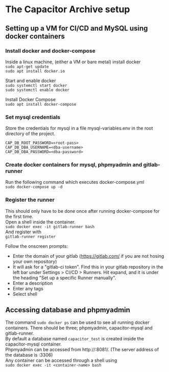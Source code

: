 # The Capacitor Archive setup

## Setting up a VM for CI/CD and MySQL using docker containers

### Install docker and docker-compose
Inside a linux machine, (either a VM or bare metal) install docker    
`sudo apt-get update`  
`sudo apt install docker.io`  

Start and enable docker  
`sudo systemctl start docker`  
`sudo systemctl enable docker`  

Install Docker Compose  
`sudo apt install docker-compose`  

### Set mysql credentials
Store the credentials for mysql in a file mysql-variables.env in the root directory of the project.  
```
CAP_DB_ROOT_PASSWORD=<root-pass>
CAP_DB_DBA_USERNAME=<dba-username>
CAP_DB_DBA_PASSWORD=<dba-password>
```

### Create docker containers for mysql, phpmyadmin and gitlab-runner
Run the following command which executes docker-compose.yml  
`sudo docker-compose up -d`  


### Register the runner  
This should only have to be done once after running docker-compose for the first time.  
Open a shell inside the container.  
`sudo docker exec -it gitlab-runner bash`  
And register with  
`gitlab-runner register`  


Follow the onscreen prompts:
- Enter the domain of your gitlab (https://gitlab.com/ if you are not hosing your own repository)  
- It will ask for a "gitlab-ci token".  Find this in your gitlab repository in the left bar under Settings > CI/CD > Runners.  Hit expand, and it is under the heading "Set up a specific Runner manually".  
- Enter a description  
- Enter any tags  
- Select shell  


## Accessing database and phpmyadmin
The command `sudo docker ps` can be used to see all running docker containers.  There should be three; phpmyadmin, capacitor-mysql and gitlab-runner.   
By default a database named `capacitor_test` is created inside the capacitor-mysql container.  
Phpmyadmin can be accessed from http://<Host-Address>:8081/.  (The server address of the database is <Host-Address>:3306)  
Any container can be accessed through a shell using  
`sudo docker exec -it <container-name> bash`
